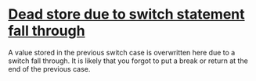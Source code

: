# [Dead store due to switch statement fall through](https://spotbugs.readthedocs.io/en/latest/bugDescriptions.html#SF_DEAD_STORE_DUE_TO_SWITCH_FALLTHROUGH)

 A value stored in the previous switch case is overwritten here due to a switch fall through. It is likely that
    you forgot to put a break or return at the end of the previous case.